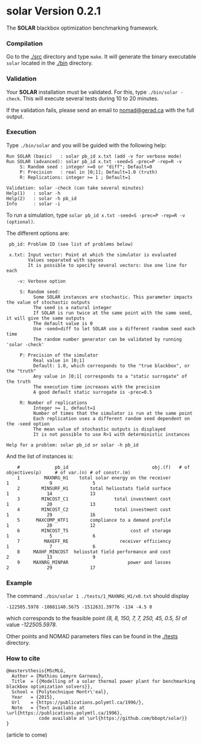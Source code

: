 # solar Version 0.2.1
The **SOLAR** blackbox optimization benchmarking framework.

### Compilation
Go to the [./src](src) directory and type `make`. It will generate the binary
executable `solar` located in the [./bin](bin) directory.

### Validation
Your **SOLAR** installation must be validated. For this, type `./bin/solar -check`.
This will execute several tests during 10 to 20 minutes.

If the validation fails, please send an email to nomad@gerad.ca with the full output.

### Execution
Type `./bin/solar` and you will be guided with the following help:

```
Run SOLAR (basic)   : solar pb_id x.txt (add -v for verbose mode)
Run SOLAR (advanced): solar pb_id x.txt -seed=S -prec=P -rep=R -v
     S: Random seed : integer >=0 or "diff"; Default=0
     P: Precision   : real in ]0;1]; Default=1.0 (truth)
     R: Replications: integer >= 1 ; Default=1

Validation: solar -check (can take several minutes)
Help(1)   : solar -h
Help(2)   : solar -h pb_id
Info      : solar -i
```
To run a simulation, type `solar pb_id x.txt -seed=S -prec=P -rep=R -v (optional)`.

The different options are:

```
 pb_id: Problem ID (see list of problems below)

 x.txt: Input vector: Point at which the simulator is evaluated
        Values separated with spaces
        It is possible to specify several vectors: Use one line for each

    -v: Verbose option

     S: Random seed:
          Some SOLAR instances are stochastic. This parameter impacts the value of stochastic outputs
          The seed is a natural integer
          If SOLAR is run twice at the same point with the same seed, it will give the same outputs
          The default value is 0
          Use -seed=diff to let SOLAR use a different random seed each time
          The random number generator can be validated by running 'solar -check'

     P: Precision of the simulator
          Real value in ]0;1]
          Default: 1.0, which corresponds to the "true blackbox", or the "truth"
          Any value in ]0;1[ corresponds to a "static surrogate" of the truth
          The execution time increases with the precision
          A good default static surrogate is -prec=0.5

     R: Number of replications
          Integer >= 1, default=1
          Number of times that the simulator is run at the same point
          Each replication uses a different random seed dependent on the -seed option
          The mean value of stochastic outputs is displayed
          It is not possible to use R>1 with deterministic instances

Help for a problem: solar pb_id or solar -h pb_id
```

And the list of instances is:

```
	#	          pb_id	                              obj.(f)	# of objectives(p)	   # of var.(n)	# of constr.(m)
	1	      MAXNRG_H1	   total solar energy on the receiver	              1	              9	              5
	2	     MINSURF_H1	       total heliostats field surface	              1	             14	             13
	3	     MINCOST_C1	                total investment cost	              1	             20	             13
	4	     MINCOST_C2	                total investment cost	              1	             29	             16
	5	   MAXCOMP_HTF1	       compliance to a demand profile	              1	             20	             12
	6	     MINCOST_TS	                      cost of storage	              1	              5	              6
	7	      MAXEFF_RE	                  receiver efficiency	              1	              7	              6
	8	  MAXHF_MINCOST	 heliostat field performance and cost	              2	             13	              9
	9	  MAXNRG_MINPAR	                     power and losses	              2	             29	             17
```

### Example

The command `./bin/solar 1 ./tests/1_MAXNRG_H1/x0.txt` should display

`-122505.5978 -10881140.5675 -1512631.39776 -134 -4.5 0`

which corresponds to the feasible point
*(8, 8, 150, 7, 7, 250, 45, 0.5, 5)*
of value *-122505.5978*.

Other points and NOMAD parameters files can be found in the
[./tests](tests) directory.

### How to cite

```
@mastersthesis{MScMLG,
  Author = {Mathieu Lemyre Garneau},
  Title  = {{Modelling of a solar thermal power plant for benchmarking blackbox optimization solvers}},
  School = {Polytechnique Montr\'eal},
  Year   = {2015},
  Url    = {https://publications.polymtl.ca/1996/},
  Note   = {Text available at \url{https://publications.polymtl.ca/1996},
            code available at \url{https://github.com/bbopt/solar}}
}
```
(article to come)
